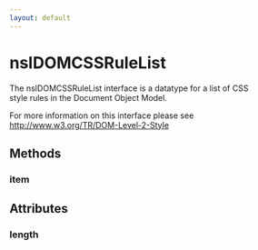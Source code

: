 ```yaml
---
layout: default
---
```


# nsIDOMCSSRuleList #
  
The nsIDOMCSSRuleList interface is a datatype for a list of CSS  
style rules in the Document Object Model.  
  
For more information on this interface please see  
http://www.w3.org/TR/DOM-Level-2-Style  
  

## Methods ##

### item ###

## Attributes ##

### length ###
